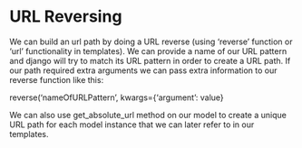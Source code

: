 <h1>URL Reversing</h1>

We can build an url path by doing a URL reverse (using ‘reverse’ function or ‘url’ functionality in templates). 
We can provide a name of our URL pattern and django will try to match its URL pattern in order to create a URL path. If our path required extra arguments we can pass extra information to our reverse function like this:

reverse(‘nameOfURLPattern’, kwargs={‘argument’: value}

We can also use get_absolute_url method on our model to create a unique URL path for each model instance that we can later refer to in our templates.
